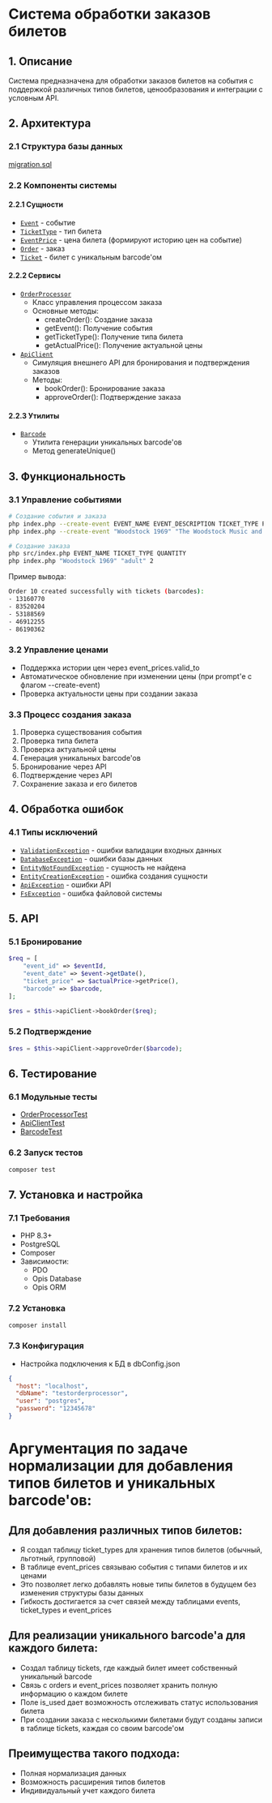 # Система обработки заказов билетов

## 1. Описание

Система предназначена для обработки заказов билетов на события с поддержкой различных типов билетов,
ценообразования и интеграции с условным API.

## 2. Архитектура

### 2.1 Структура базы данных
[migration.sql](migration.sql)

### 2.2 Компоненты системы

#### 2.2.1 Сущности
- [`Event`](src/Entities/Event.php) - событие
- [`TicketType`](src/Entities/TicketType.php) - тип билета
- [`EventPrice`](src/Entities/EventPrice.php) - цена билета (формируют историю цен на событие)
- [`Order`](src/Entities/Order.php) - заказ
- [`Ticket`](src/Entities/Ticket.php) - билет с уникальным barcode'ом

#### 2.2.2 Сервисы
- [`OrderProcessor`](src/Services/OrderProcessor.php)
  - Класс управления процессом заказа
  - Основные методы:
    - createOrder(): Создание заказа
    - getEvent(): Получение события
    - getTicketType(): Получение типа билета
    - getActualPrice(): Получение актуальной цены
- [`ApiClient`](src/Services/ApiClient.php)
    - Симуляция внешнего API для бронирования и подтверждения заказов
    - Методы:
        - bookOrder(): Бронирование заказа
        - approveOrder(): Подтверждение заказа

#### 2.2.3 Утилиты
- [`Barcode`](src/Utils/Barcode.php)
    - Утилита генерации уникальных barcode'ов
    - Метод generateUnique()

## 3. Функциональность

### 3.1 Управление событиями
```bash
# Создание события и заказа
php index.php --create-event EVENT_NAME EVENT_DESCRIPTION TICKET_TYPE PRICE QUANTITY
php index.php --create-event "Woodstock 1969" "The Woodstock Music and Art Fair" "adult" 1000 2

# Создание заказа
php src/index.php EVENT_NAME TICKET_TYPE QUANTITY
php index.php "Woodstock 1969" "adult" 2
```
Пример вывода:
```bash
Order 10 created successfully with tickets (barcodes):
- 13160770
- 83520204
- 53188569
- 46912255
- 86190362
````

### 3.2 Управление ценами
- Поддержка истории цен через event_prices.valid_to
- Автоматическое обновление при изменении цены (при prompt'е с флагом --create-event)
- Проверка актуальности цены при создании заказа

### 3.3 Процесс создания заказа
1. Проверка существования события
2. Проверка типа билета
3. Проверка актуальной цены
4. Генерация уникальных barcode'ов
5. Бронирование через API
6. Подтверждение через API
7. Сохранение заказа и его билетов

## 4. Обработка ошибок

### 4.1 Типы исключений
- [`ValidationException`](src/Exceptions/ValidationException.php) - ошибки валидации входных данных
- [`DatabaseException`](src/Exceptions/DatabaseException.php) - ошибки базы данных
- [`EntityNotFoundException`](src/Exceptions/EntityNotFoundException.php) - сущность не найдена
- [`EntityCreationException`](src/Exceptions/EntityCreationException.php) - ошибка создания сущности
- [`ApiException`](src/Exceptions/ApiException.php) - ошибки API
- [`FsException`](src/Exceptions/FsException.php) - ошибка файловой системы

## 5. API

### 5.1 Бронирование
```php
$req = [
    "event_id" => $eventId,
    "event_date" => $event->getDate(),
    "ticket_price" => $actualPrice->getPrice(),
    "barcode" => $barcode,
];

$res = $this->apiClient->bookOrder($req);
```

### 5.2 Подтверждение
```php
$res = $this->apiClient->approveOrder($barcode);
```

## 6. Тестирование

### 6.1 Модульные тесты
- [OrderProcessorTest](tests/Services/OrderProcessorTest.php)
- [ApiClientTest](tests/Services/ApiClientTest.php)
- [BarcodeTest](tests/Utils/BarcodeTest.php)

### 6.2 Запуск тестов
```bash
composer test
```

## 7. Установка и настройка

### 7.1 Требования
- PHP 8.3+
- PostgreSQL
- Composer
- Зависимости:
    - PDO
    - Opis Database
    - Opis ORM

### 7.2 Установка
```bash
composer install
```

### 7.3 Конфигурация
- Настройка подключения к БД в dbConfig.json
```json
{
  "host": "localhost",
  "dbName": "testorderprocessor", 
  "user": "postgres",
  "password": "12345678"
}
```

# Аргументация по задаче нормализации для добавления типов билетов и уникальных barcode'ов:

## Для добавления различных типов билетов:

- Я создал таблицу ticket_types для хранения типов билетов (обычный, льготный, групповой)
- В таблице event_prices связываю события с типами билетов и их ценами
- Это позволяет легко добавлять новые типы билетов в будущем без изменения структуры базы данных
- Гибкость достигается за счет связей между таблицами events, ticket_types и event_prices


## Для реализации уникального barcode'а для каждого билета:

- Создал таблицу tickets, где каждый билет имеет собственный уникальный barcode
- Связь с orders и event_prices позволяет хранить полную информацию о каждом билете
- Поле is_used дает возможность отслеживать статус использования билета
- При создании заказа с несколькими билетами будут созданы записи в таблице tickets, каждая со своим barcode'ом 



## Преимущества такого подхода:

- Полная нормализация данных
- Возможность расширения типов билетов
- Индивидуальный учет каждого билета
